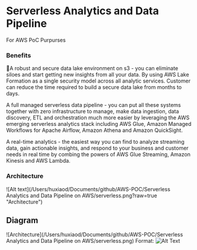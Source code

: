 # Serverless Analytics and Data Pipeline
For AWS PoC Purpurses

### Benefits
A robust and secure data lake environment on s3 - you can eliminate siloes and start getting new insights from all your data. By using AWS Lake Formation as a single security model across all analytic services. Customer can reduce the time required to build a secure data lake from months to days.

A full managed serverless data pipeline - you can put all these systems together with zero infrastructure to manage, make data ingestion, data discovery, ETL and orchestration much more easier by leveraging the AWS emerging serverless analytics stack including AWS Glue, Amazon Managed Workflows for Apache Airflow, Amazon Athena and Amazon QuickSight.

A real-time analytics - the easiest way you can find to analyze streaming data, gain actionable insights, and respond to your business and customer needs in real time by combing the powers of AWS Glue Streaming, Amazon Kinesis and AWS Lambda.

### Architecture
![Alt text](/Users/huxiaod/Documents/github/AWS-POC/Serverless Analytics and Data Pipeline on AWS/serverless.png?raw=true "Architecture")

## Diagram
![Architecture](/Users/huxiaod/Documents/github/AWS-POC/Serverless Analytics and Data Pipeline on AWS/serverless.png)
Format: ![Alt Text](url)